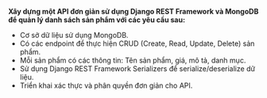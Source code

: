 <b>Xây dựng một API đơn giản sử dụng Django REST Framework và MongoDB để quản lý danh sách sản phẩm với các yêu cầu sau:</b>
<ul>
  <li>Cơ sở dữ liệu sử dụng MongoDB.</li>
  <li>Có các endpoint để thực hiện CRUD (Create, Read, Update, Delete) sản phẩm.</li>
  <li>Mỗi sản phẩm có các thông tin: Tên sản phẩm, giá, mô tả, danh mục.</li>
  <li>Sử dụng Django REST Framework Serializers để serialize/deserialize dữ liệu.</li>
  <li>Triển khai xác thực và phân quyền đơn giản cho API.</li>
</ul>
